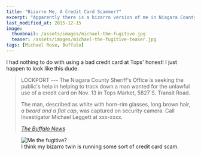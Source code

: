 ```yaml
---
title: "Bizarro Me, A Credit Card Scammer?"
excerpt: "Apparently there is a bizarro version of me in Niagara County using scammed credit cards."
last_modified_at: 2015-12-15
image: 
  thumbnail: /assets/images/michael-the-fugitive.jpg
  teaser: /assets/images/michael-the-fugitive-teaser.jpg
tags: [Michael Rose, Buffalo]
---
```


I had nothing to do with using a bad credit card at Tops' honest! I just happen to look like this dude.

> LOCKPORT --- The Niagara County Sheriff's Office is seeking the public's help in helping to track down a man wanted for the unlawful use of a credit card on Nov. 13 in Tops Market, 5827 S. Transit Road.
>
> The man, described as white with horn-rim glasses, long brown hair, *a beard and a flat cap*, was captured on security camera. Call Investigator Michael Leggett at xxx-xxxx.
>
> <cite>[The Buffalo News](http://www.buffalonews.com/437/story/889338.html)</cite>

<figure>
  <img src="/assets/images/michael-the-fugitive.jpg" alt="Me the fugitive?" />
  <figcaption>I think my bizarro twin is running some sort of credit card scam.</figcaption>
</figure>
